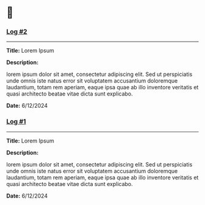 # 📒

### [Log #2](log-2.md)

<hr/>

**Title:** Lorem Ipsum

**Description:**

lorem ipsum dolor sit amet, consectetur adipiscing elit. Sed ut perspiciatis unde omnis iste natus error sit voluptatem accusantium doloremque laudantium, totam rem aperiam, eaque ipsa quae ab illo inventore veritatis et quasi architecto beatae vitae dicta sunt explicabo.

**Date:** 6/12/2024

### [Log #1](log-1.md)

<hr/>

**Title:** Lorem Ipsum

**Description:**

lorem ipsum dolor sit amet, consectetur adipiscing elit. Sed ut perspiciatis unde omnis iste natus error sit voluptatem accusantium doloremque laudantium, totam rem aperiam, eaque ipsa quae ab illo inventore veritatis et quasi architecto beatae vitae dicta sunt explicabo.

**Date:** 6/12/2024